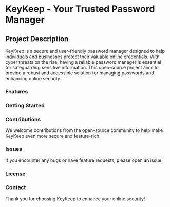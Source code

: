 # KeyKeep - Your Trusted Password Manager

## Project Description

KeyKeep is a secure and user-friendly password manager designed to help individuals and businesses protect their valuable online credentials. With cyber threats on the rise, having a reliable password manager is essential for safeguarding sensitive information. This open-source project aims to provide a robust and accessible solution for managing passwords and enhancing online security.

### Features


### Getting Started


### Contributions

We welcome contributions from the open-source community to help make KeyKeep even more secure and feature-rich.

### Issues

If you encounter any bugs or have feature requests, please open an issue.

### License



### Contact


Thank you for choosing KeyKeep to enhance your online security!
